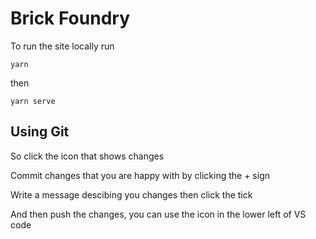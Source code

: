 # Brick Foundry 

To run the site locally run

`yarn`

then 

`yarn serve`


## Using Git

So click the icon that shows changes

Commit changes that you are happy with by clicking the + sign 

Write a message descibing you changes then click the tick 

And then push the changes, you can use the icon in the lower left of VS code